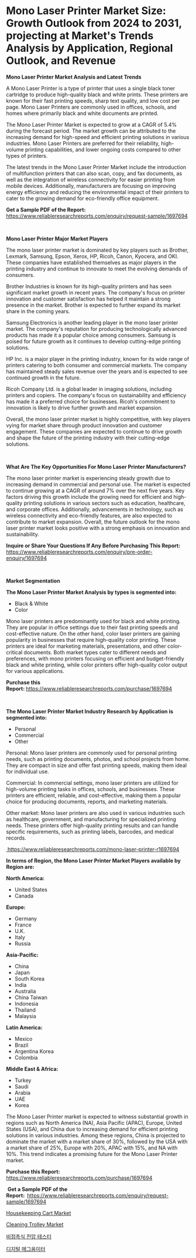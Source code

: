 <p><h1>Mono Laser Printer Market Size: Growth Outlook from 2024 to 2031, projecting at Market's Trends Analysis by Application, Regional Outlook, and Revenue</h1></p><p><strong>Mono Laser Printer Market Analysis and Latest Trends</strong></p>
<p><p>A Mono Laser Printer is a type of printer that uses a single black toner cartridge to produce high-quality black and white prints. These printers are known for their fast printing speeds, sharp text quality, and low cost per page. Mono Laser Printers are commonly used in offices, schools, and homes where primarily black and white documents are printed.</p><p>The Mono Laser Printer Market is expected to grow at a CAGR of 5.4% during the forecast period. The market growth can be attributed to the increasing demand for high-speed and efficient printing solutions in various industries. Mono Laser Printers are preferred for their reliability, high-volume printing capabilities, and lower ongoing costs compared to other types of printers.</p><p>The latest trends in the Mono Laser Printer Market include the introduction of multifunction printers that can also scan, copy, and fax documents, as well as the integration of wireless connectivity for easier printing from mobile devices. Additionally, manufacturers are focusing on improving energy efficiency and reducing the environmental impact of their printers to cater to the growing demand for eco-friendly office equipment.</p></p>
<p><strong>Get a Sample PDF of the Report:&nbsp;</strong> <a href="https://www.reliableresearchreports.com/enquiry/request-sample/1697694">https://www.reliableresearchreports.com/enquiry/request-sample/1697694</a></p>
<p>&nbsp;</p>
<p><strong>Mono Laser Printer Major Market Players</strong></p>
<p><p>The mono laser printer market is dominated by key players such as Brother, Lexmark, Samsung, Epson, Xerox, HP, Ricoh, Canon, Kyocera, and OKI. These companies have established themselves as major players in the printing industry and continue to innovate to meet the evolving demands of consumers.</p><p>Brother Industries is known for its high-quality printers and has seen significant market growth in recent years. The company's focus on printer innovation and customer satisfaction has helped it maintain a strong presence in the market. Brother is expected to further expand its market share in the coming years.</p><p>Samsung Electronics is another leading player in the mono laser printer market. The company's reputation for producing technologically advanced products has made it a popular choice among consumers. Samsung is poised for future growth as it continues to develop cutting-edge printing solutions.</p><p>HP Inc. is a major player in the printing industry, known for its wide range of printers catering to both consumer and commercial markets. The company has maintained steady sales revenue over the years and is expected to see continued growth in the future.</p><p>Ricoh Company Ltd. is a global leader in imaging solutions, including printers and copiers. The company's focus on sustainability and efficiency has made it a preferred choice for businesses. Ricoh's commitment to innovation is likely to drive further growth and market expansion.</p><p>Overall, the mono laser printer market is highly competitive, with key players vying for market share through product innovation and customer engagement. These companies are expected to continue to drive growth and shape the future of the printing industry with their cutting-edge solutions.</p></p>
<p>&nbsp;</p>
<p><strong>What Are The Key Opportunities For Mono Laser Printer Manufacturers?</strong></p>
<p><p>The mono laser printer market is experiencing steady growth due to increasing demand in commercial and personal use. The market is expected to continue growing at a CAGR of around 7% over the next five years. Key factors driving this growth include the growing need for efficient and high-quality printing solutions in various sectors such as education, healthcare, and corporate offices. Additionally, advancements in technology, such as wireless connectivity and eco-friendly features, are also expected to contribute to market expansion. Overall, the future outlook for the mono laser printer market looks positive with a strong emphasis on innovation and sustainability.</p></p>
<p><strong>Inquire or Share Your Questions If Any Before Purchasing This Report:</strong> <a href="https://www.reliableresearchreports.com/enquiry/pre-order-enquiry/1697694">https://www.reliableresearchreports.com/enquiry/pre-order-enquiry/1697694</a></p>
<p>&nbsp;</p>
<p><strong>Market Segmentation</strong></p>
<p><strong>The Mono Laser Printer Market Analysis by types is segmented into:</strong></p>
<p><ul><li>Black & White</li><li>Color</li></ul></p>
<p><p>Mono laser printers are predominantly used for black and white printing. They are popular in office settings due to their fast printing speeds and cost-effective nature. On the other hand, color laser printers are gaining popularity in businesses that require high-quality color printing. These printers are ideal for marketing materials, presentations, and other color-critical documents. Both market types cater to different needs and preferences, with mono printers focusing on efficient and budget-friendly black and white printing, while color printers offer high-quality color output for various applications.</p></p>
<p><strong>Purchase this Report:&nbsp;</strong><a href="https://www.reliableresearchreports.com/purchase/1697694">https://www.reliableresearchreports.com/purchase/1697694</a></p>
<p>&nbsp;</p>
<p><strong>The Mono Laser Printer Market Industry Research by Application is segmented into:</strong></p>
<p><ul><li>Personal</li><li>Commercial</li><li>Other</li></ul></p>
<p><p>Personal: Mono laser printers are commonly used for personal printing needs, such as printing documents, photos, and school projects from home. They are compact in size and offer fast printing speeds, making them ideal for individual use.</p><p>Commercial: In commercial settings, mono laser printers are utilized for high-volume printing tasks in offices, schools, and businesses. These printers are efficient, reliable, and cost-effective, making them a popular choice for producing documents, reports, and marketing materials.</p><p>Other market: Mono laser printers are also used in various industries such as healthcare, government, and manufacturing for specialized printing needs. These printers offer high-quality printing results and can handle specific requirements, such as printing labels, barcodes, and medical records.</p></p>
<p><a href="https://www.reliableresearchreports.com/mono-laser-printer-r1697694">&nbsp;https://www.reliableresearchreports.com/mono-laser-printer-r1697694</a></p>
<p><strong>In terms of Region, the Mono Laser Printer Market Players available by Region are:</strong></p>
<p>
    <p> <strong> North America: </strong>
        <ul>
            <li>United States</li>
            <li>Canada</li>
        </ul>
        </p> 
    <p> <strong> Europe: </strong>
        <ul>
            <li>Germany</li>
            <li>France</li>
            <li>U.K.</li>
            <li>Italy</li>
            <li>Russia</li>
        </ul>
        </p> 
    <p> <strong> Asia-Pacific: </strong>
        <ul>
            <li>China</li>
            <li>Japan</li>
            <li>South Korea</li>
            <li>India</li>
            <li>Australia</li>
            <li>China Taiwan</li>
            <li>Indonesia</li>
            <li>Thailand</li>
            <li>Malaysia</li>
        </ul>
        </p> 
    <p> <strong> Latin America: </strong>
        <ul>
            <li>Mexico</li>
            <li>Brazil</li>
            <li>Argentina Korea</li>
            <li>Colombia</li>
        </ul>
        </p> 
    <p> <strong> Middle East & Africa: </strong>
        <ul>
            <li>Turkey</li>
            <li>Saudi</li>
            <li>Arabia</li>
            <li>UAE</li>
            <li>Korea</li>
        </ul>
    </p>
    </p>
<p><p>The Mono Laser Printer market is expected to witness substantial growth in regions such as North America (NA), Asia Pacific (APAC), Europe, United States (USA), and China due to increasing demand for efficient printing solutions in various industries. Among these regions, China is projected to dominate the market with a market share of 30%, followed by the USA with a market share of 25%, Europe with 20%, APAC with 15%, and NA with 10%. This trend indicates a promising future for the Mono Laser Printer market.</p></p>
<p><strong>Purchase this Report: </strong><a href="https://www.reliableresearchreports.com/purchase/1697694">https://www.reliableresearchreports.com/purchase/1697694</a></p>
<p>&nbsp;<strong>Get a Sample PDF of the Report:&nbsp;&nbsp;</strong><a href="https://www.reliableresearchreports.com/enquiry/request-sample/1697694">https://www.reliableresearchreports.com/enquiry/request-sample/1697694</a></p>
<p><strong></strong></p>
<p><p><a href="https://github.com/ayamgoreng5458/Market-Research-Report-List-1/blob/main/housekeeping-cart-market.md">Housekeeping Cart Market</a></p><p><a href="https://github.com/nigngrjl95/Market-Research-Report-List-1/blob/main/cleaning-trolley-market.md">Cleaning Trolley Market</a></p><p><a href="https://github.com/marufmohassin05/Market-Research-Report-List-1/blob/main/8259742167126.md">비접촉식 전압 테스터</a></p><p><a href="https://github.com/kimvicki3212024/Market-Research-Report-List-1/blob/main/7247666167125.md">디지털 메그옴미터</a></p></p>